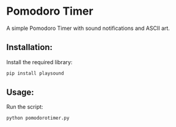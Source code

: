 # Pomodoro Timer

A simple Pomodoro Timer with sound notifications and ASCII art.

## Installation:

Install the required library:

```bash
pip install playsound
```

## Usage:

Run the script:

```bash
python pomodorotimer.py
```

